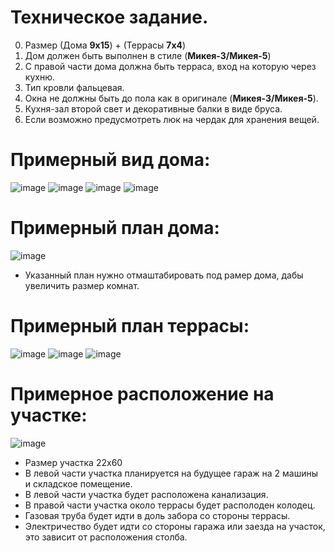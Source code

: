 # Техническое задание.

0. Размер (Дома **9x15**) + (Террасы **7x4**) 
1. Дом должен быть выполнен в стиле (**Микея-3/Микея-5**)
2. С правой части дома должна быть терраса, вход на которую через кухню.
3. Тип кровли фальцевая.
4. Окна не должны быть до пола как в оригинале (**Микея-3/Микея-5**).
5. Кухня-зал второй свет и декоративные балки в виде бруса.
6. Если возможно предусмотреть люк на чердак для хранения вещей.


# Примерный вид дома:
![image](https://optimumhouse.ru/assets/cache_image/assets/files/2022/mikea3-2022/01_0x0_eb0.jpg)
![image](https://optimumhouse.ru/assets/cache_image/assets/files/2019/mi3/mikea3_august_0x0_eb0.jpg)
![image](https://optimumhouse.ru/assets/cache_image/assets/files/2019/mi3/i15_740x450_b9c.jpg)
![image](https://optimumhouse.ru/assets/cache_image/assets/files/2019/mi3/i16_740x450_b9c.jpg)

# Примерный план дома:
![image](https://optimumhouse.ru/assets/files/2022/floors/mikea-3-2022-front-variant-1-floor-1.png)

* Указанный план нужно отмаштабировать под рамер дома, дабы увеличить размер комнат.

# Примерный план террасы:
![image](https://i.ibb.co/9tXRSMM/photo-2023-05-09-18-07-26.jpg)
![image](https://i.ibb.co/f892s7z/photo-2023-05-09-18-07-33.jpg)
![image](https://i.ibb.co/fQwvxv9/photo-2023-05-09-18-07-18.jpg)

# Примерное расположение на участке:
![image](https://i.ibb.co/JkHfR9W/IMG-6960.jpg)

* Размер участка 22x60
* В левой части участка планируется на будущее гараж на 2 машины и складское помещение.
* В левой части участка будет расположена канализация.
* В правой части участка около террасы будет располоден колодец.
* Газовая труба будет идти в доль забора со стороны террасы.
* Электричество будет идти со стороны гаража или заезда на участок, это зависит от расположения столба.
